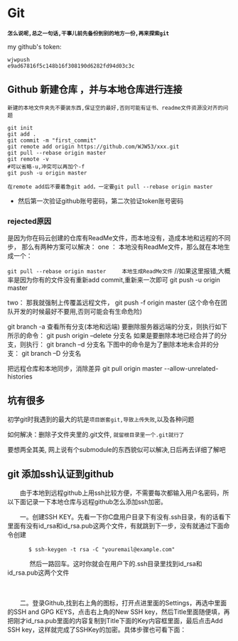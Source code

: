 # Git

**`怎么说呢,总之一句话,干事儿前先备份到别的地方一份,再来探索git`**

my github's token:
```
wjwpush
e9ad67816f5c148b16f308190d6282fd94d03c3c
```

## Github 新建仓库 ，并与本地仓库进行连接

`新建的本地文件夹先不要装东西,保证空的最好,否则可能有证书、readme文件资源没对齐的问题`

```shell
git init
git add .
git commit -m "first_commit"
git remote add origin https://github.com/WJW53/xxx.git
git pull --rebase origin master
git remote -v
#可以省略-u,冲突可以再加个-f
git push -u origin master
```
`在remote add后不要着急git add，一定要git pull --rebase origin master`

- 然后第一次验证github账号密码，第二次验证token账号密码
### rejected原因
是因为你在码云创建的仓库有ReadMe文件，而本地没有，造成本地和远程的不同步，
那么有两种方案可以解决：
one ：
本地没有ReadMe文件，那么就在本地生成一个：

`git pull --rebase origin master     本地生成ReadMe文件`
//如果这里报错,大概率是因为你有的文件没有重新add commit,重新来一次即可
git push -u origin master

two：
那我就强制上传覆盖远程文件，
git push -f origin master
(这个命令在团队开发的时候最好不要用,否则可能会有生命危险)

git branch -a 查看所有分支(本地和远端)
要删除服务器远端的分支，则执行如下所示的命令：
git push origin –delete 分支名
如果是要删除本地已经合并了的分支，则执行：
git branch –d 分支名
下图中的命令是为了删除本地未合并的分支：
git branch –D 分支名

把远程仓库和本地同步，消除差异
git pull origin master --allow-unrelated-histories


## 坑有很多

初学git时我遇到的最大的坑是`项目嵌套git,导致上传失败`,以及各种问题

如何解决：删除子文件夹里的.git文件, `就留根目录里一个.git就行了`

要想两全其美, 网上说有个submodule的东西貌似可以解决,日后再去详细了解吧


## git 添加ssh认证到github
　　由于本地到远程github上用ssh比较方便，不需要每次都输入用户名密码，所以下面记录一下本地仓库与远程github怎么添加ssh加密。

　　一。创建SSH KEY。先看一下你C盘用户目录下有没有.ssh目录，有的话看下里面有没有id_rsa和id_rsa.pub这两个文件，有就跳到下一步，没有就通过下面命令创建
```shell
　　　　$ ssh-keygen -t rsa -C "youremail@example.com"
```
　　  　 然后一路回车。这时你就会在用户下的.ssh目录里找到id_rsa和id_rsa.pub这两个文件   

　　　　

　　二。登录Github,找到右上角的图标，打开点进里面的Settings，再选中里面的SSH and GPG KEYS，点击右上角的New SSH key，然后Title里面随便填，再把刚才id_rsa.pub里面的内容复制到Title下面的Key内容框里面，最后点击Add SSH key，这样就完成了SSHKey的加密。具体步骤也可看下面：

